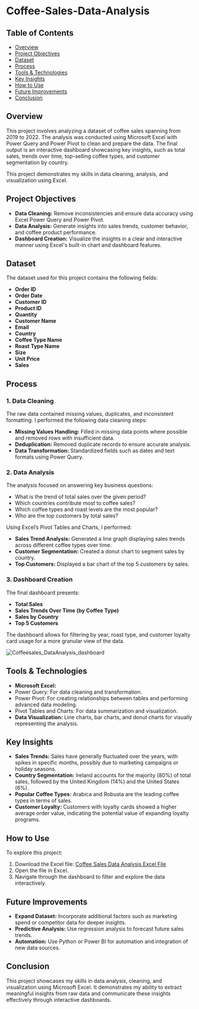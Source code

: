 # Coffee-Sales-Data-Analysis

## Table of Contents

- [Overview](#overview)
- [Project Objectives](#project-objectives)
- [Dataset](#dataset)
- [Process](#process)
- [Tools & Technologies](#tools--technologies)
- [Key Insights](#key-insights)
- [How to Use](#how-to-use)
- [Future Improvements](#future-improvements)
- [Conclusion](#conclusion)
  
## Overview
This project involves analyzing a dataset of coffee sales spanning from 2019 to 2022. The analysis was conducted using Microsoft Excel with Power Query and Power Pivot to clean and prepare the data. The final output is an interactive dashboard showcasing key insights, such as total sales, trends over time, top-selling coffee types, and customer segmentation by country.

This project demonstrates my skills in data cleaning, analysis, and visualization using Excel.

## Project Objectives
- **Data Cleaning:** Remove inconsistencies and ensure data accuracy using Excel Power Query and Power Pivot.
- **Data Analysis:** Generate insights into sales trends, customer behavior, and coffee product performance.
- **Dashboard Creation:** Visualize the insights in a clear and interactive manner using Excel's built-in chart and dashboard features.

## Dataset
The dataset used for this project contains the following fields:
- **Order ID**
- **Order Date**
- **Customer ID**
- **Product ID**
- **Quantity**
- **Customer Name**
- **Email**
- **Country**
- **Coffee Type Name**
- **Roast Type Name**
- **Size**
- **Unit Price**
- **Sales**

## Process
### 1. Data Cleaning
The raw data contained missing values, duplicates, and inconsistent formatting. I performed the following data cleaning steps:
- **Missing Values Handling:** Filled in missing data points where possible and removed rows with insufficient data.
- **Deduplication:** Removed duplicate records to ensure accurate analysis.
- **Data Transformation:** Standardized fields such as dates and text formats using Power Query.

### 2. Data Analysis
The analysis focused on answering key business questions:
- What is the trend of total sales over the given period?
- Which countries contribute most to coffee sales?
- Which coffee types and roast levels are the most popular?
- Who are the top customers by total sales?
  
Using Excel’s Pivot Tables and Charts, I performed:
- **Sales Trend Analysis:** Generated a line graph displaying sales trends across different coffee types over time.
- **Customer Segmentation:** Created a donut chart to segment sales by country.
- **Top Customers:** Displayed a bar chart of the top 5 customers by sales.
  
### 3. Dashboard Creation
The final dashboard presents:
- **Total Sales**
- **Sales Trends Over Time (by Coffee Type)**
- **Sales by Country**
- **Top 5 Customers**
  
The dashboard allows for filtering by year, roast type, and customer loyalty card usage for a more granular view of the data.

![Coffeesales_DataAnalysis_dashboard](https://github.com/user-attachments/assets/4815397d-5948-4718-8c64-8406ab7f6f3c)

## Tools & Technologies
- **Microsoft Excel:**
 - Power Query: For data cleaning and transformation.
 - Power Pivot: For creating relationships between tables and performing advanced data modeling.
 - Pivot Tables and Charts: For data summarization and visualization.
- **Data Visualization:** Line charts, bar charts, and donut charts for visually representing the analysis.

## Key Insights
- **Sales Trends:** Sales have generally fluctuated over the years, with spikes in specific months, possibly due to marketing campaigns or holiday seasons.
- **Country Segmentation:** Ireland accounts for the majority (80%) of total sales, followed by the United Kingdom (14%) and the United States (6%).
- **Popular Coffee Types:** Arabica and Robusta are the leading coffee types in terms of sales.
- **Customer Loyalty:** Customers with loyalty cards showed a higher average order value, indicating the potential value of expanding loyalty programs.

## How to Use
To explore this project:

1. Download the Excel file: [Coffee Sales Data Analysis Excel File](https://github.com/Anly-Henry/Coffee-Sales-Data-Analysis/blob/main/Coffee%20Shop%20Sales%20data%20analysis.xlsx)
2. Open the file in Excel.
3. Navigate through the dashboard to filter and explore the data interactively.

## Future Improvements
- **Expand Dataset:** Incorporate additional factors such as marketing spend or competitor data for deeper insights.
- **Predictive Analysis:** Use regression analysis to forecast future sales trends.
- **Automation:** Use Python or Power BI for automation and integration of new data sources.

## Conclusion
This project showcases my skills in data analysis, cleaning, and visualization using Microsoft Excel. It demonstrates my ability to extract meaningful insights from raw data and communicate these insights effectively through interactive dashboards.


















